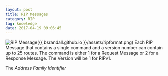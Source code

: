 ```yaml
---
layout: post
title: RIP Messages
category: RIP
tag: knowledge
date: 2017-04-19 09:06:45
---
```

![RIP Message]()({{ bsrandall.github.io }}/assets/ripformat.png)
Each RIP Message that contains a single command and a version number can contain up to 25 routes. The command is either 1 for a Request Message or 2 for a Response Message. The Version will be 1 for RIPv1.

The *Address Family Identifier*

